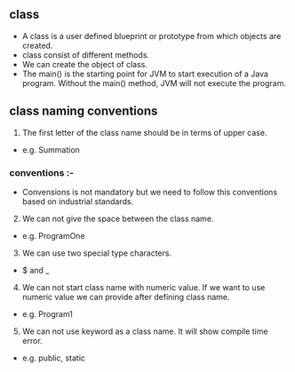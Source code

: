## class
* A class is a user defined blueprint or prototype from which objects are created.
* class consist of different methods.
* We can create the object of class.
* The main() is the starting point for JVM to start execution of a Java program. Without the main() method, JVM will not execute the program.

## class naming conventions 
1) The first letter of the class name should be in terms of upper case.<br>
* e.g. Summation <br>
### conventions :-
* Convensions is not mandatory but we need to follow this conventions based on industrial standards.
2) We can not give the space between the class name.<br>
* e.g. ProgramOne
3) We can use two special type characters.
* $ and  _
4) We can not start class name with numeric value. If we want to use numeric value we can provide after defining class name.
* e.g. Program1
5) We can not use keyword as a class name. It will show compile time error.
* e.g. public, static     

   

